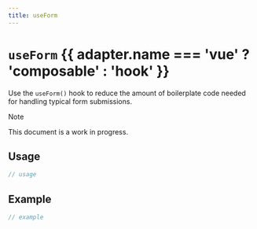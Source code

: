 ```yaml
---
title: useForm
---
```


<script setup lang="ts">
import { useRoute } from 'vitepress'
import { useIntegration } from '@/theme/composables/useIntegrations'

const route = useRoute()
const urlParts = route.path.slice(1).split('/')
const adapter = useIntegration(urlParts[1])
</script>

# `useForm` <Badge type="warning">{{ adapter.name === 'vue' ? 'composable' : 'hook' }}</Badge>

Use the `useForm()` hook to reduce the amount of boilerplate code needed for handling typical form submissions.

> [!NOTE]
> This document is a work in progress.

## Usage

```typescript
// usage
```

## Example

```typescript
// example
```
